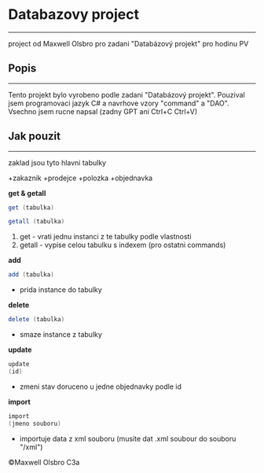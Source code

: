 # Databazovy project
----------------------
project od Maxwell Olsbro pro zadani "Databázový projekt" pro hodinu PV

## Popis
----------------------------
Tento projekt bylo vyrobeno podle zadani "Databázový projekt".
Pouzival jsem programovaci jazyk C# a navrhove vzory "command" a "DAO".
Vsechno jsem rucne napsal (zadny GPT ani Ctrl+C Ctrl+V)

## Jak pouzit
-----------------------------------
zaklad jsou tyto hlavni tabulky 

+zakaznik
+prodejce
+polozka
+objednavka

**get & getall**
```C#
get (tabulka)

getall (tabulka)
```
1. get - vrati jednu instanci z te tabulky podle vlastnosti
2. getall - vypise celou tabulku s indexem (pro ostatni commands)

**add**
```C#
add (tabulka)
```
+ prida instance do tabulky

**delete**
```C#
delete (tabulka)
```
+ smaze instance z tabulky

**update**
```C#
update
(id)
```
+ zmeni stav doruceno u jedne objednavky podle id

**import**
```C#
import
(jmeno souboru)
```
+ importuje data z xml souboru (musite dat .xml soubour do souboru "/xml")


©Maxwell Olsbro C3a

